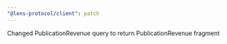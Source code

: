 ```yaml
---
"@lens-protocol/client": patch
---
```


Changed PublicationRevenue query to return PublicationRevenue fragment
